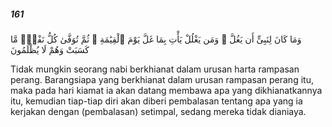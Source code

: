 ##### 161

<span class="ayah">وَمَا كَانَ لِنَبِىٍّ أَن يَغُلَّ ۚ وَمَن يَغْلُلْ يَأْتِ بِمَا غَلَّ يَوْمَ ٱلْقِيَٰمَةِ ۚ ثُمَّ تُوَفَّىٰ كُلُّ نَفْسٍۢ مَّا كَسَبَتْ وَهُمْ لَا يُظْلَمُونَ</span>

<span class="ayah_translation">Tidak mungkin seorang nabi berkhianat dalam urusan harta rampasan perang. Barangsiapa yang berkhianat dalam urusan rampasan perang itu, maka pada hari kiamat ia akan datang membawa apa yang dikhianatkannya itu, kemudian tiap-tiap diri akan diberi pembalasan tentang apa yang ia kerjakan dengan (pembalasan) setimpal, sedang mereka tidak dianiaya.</span>
